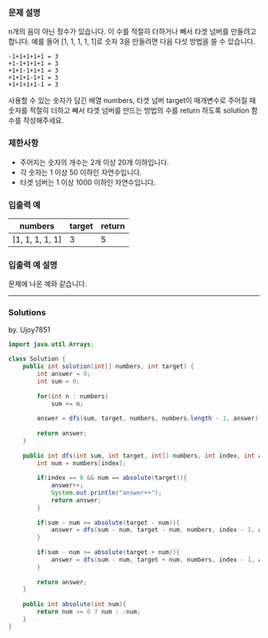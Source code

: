 ### 문제 설명
n개의 음이 아닌 정수가 있습니다. 이 수를 적절히 더하거나 빼서 타겟 넘버를 만들려고 합니다. 예를 들어 [1, 1, 1, 1, 1]로 숫자 3을 만들려면 다음 다섯 방법을 쓸 수 있습니다.

```
-1+1+1+1+1 = 3
+1-1+1+1+1 = 3
+1+1-1+1+1 = 3
+1+1+1-1+1 = 3
+1+1+1+1-1 = 3
```

사용할 수 있는 숫자가 담긴 배열 numbers, 타겟 넘버 target이 매개변수로 주어질 때 숫자를 적절히 더하고 빼서 타겟 넘버를 만드는 방법의 수를 return 하도록 solution 함수를 작성해주세요.

### 제한사항
* 주어지는 숫자의 개수는 2개 이상 20개 이하입니다.
* 각 숫자는 1 이상 50 이하인 자연수입니다.
* 타겟 넘버는 1 이상 1000 이하인 자연수입니다.

### 입출력 예
numbers | target | return
--------|--------|-------
[1, 1, 1, 1, 1] | 3 | 5

### 입출력 예 설명
문제에 나온 예와 같습니다.

---
### Solutions

by. Ujoy7851

```java
import java.util.Arrays;

class Solution {
    public int solution(int[] numbers, int target) {
        int answer = 0;
        int sum = 0;
        
        for(int n : numbers)
            sum += n;
        
        answer = dfs(sum, target, numbers, numbers.length - 1, answer);
        
        return answer;
    }
    
    public int dfs(int sum, int target, int[] numbers, int index, int answer){
        int num = numbers[index];
        
        if(index == 0 && num == absolute(target)){
            answer++;
            System.out.println("answer++");
            return answer;
        }            
        
        if(sum - num >= absolute(target - num)){
            answer = dfs(sum - num, target - num, numbers, index - 1, answer);
        }
        
        if(sum - num >= absolute(target + num)){
            answer = dfs(sum - num, target + num, numbers, index - 1, answer);
        }
        
        return answer;
    }
        
    public int absolute(int num){
        return num >= 0 ? num : -num;
    }
}
```
